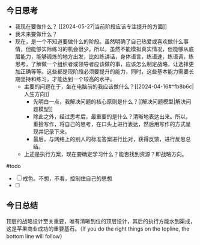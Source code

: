 ## 今日思考

- 我现在要做什么？ [[2024-05-27|当前阶段应该专注提升的方面]] 
- 我未来要做什么？
- 现在，是一个不知道要做什么的阶段。虽然明确了自己热爱或喜欢做什么事情，但能够实际练习的机会很少。所以，虽然不能模拟真实情况，但能够从底层能力，能够锻炼的地方出发，比如练讲话，身体语言，练语速，练语调，练思考，了解做一个组织者或领导者应该做的事，应该怎么制定战略，让选择更加正确等等。这些都是现阶段必须要提升的能力，同时，这些基本能力需要长期坚持和练习，才能达到一个较高的水平。
	- 主要的问题在于，坐在电脑前的我应该做什么？[[2024-04-16#^fb8b6c|人生方向]] 
		- 先明白一点，我解决问题的核心原则是什么？[[解决问题模型|解决问题模型]] 
		- 除此之外，经过思考后，最重要的是什么？清晰地表达出来。所以，重拾写作，将自己的思考，在口头上进行表达，然后用写作的方式呈现并记录下来。
		- 最后，与网络上的别人的标准答案进行比对，获得反馈，进行反思总结。
	- 上述是执行方案，现在要确定学习什么？能否找到资源？即战略方向。

#todo
- [ ] 戒色。不想，不看，控制住自己的思想
- [ ] 

## 今日总结

顶层的战略设计至关重要，唯有清晰到位的顶层设计，其后的执行方能水到渠成，这是苹果商业成功的重要基石。（If you do the right things on the topline, the bottom line will follow）
